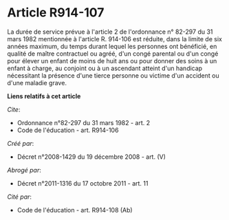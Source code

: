 # Article R914-107

La durée de service prévue à l'article 2 de l'ordonnance n° 82-297 du 31 mars 1982 mentionnée à l'article R. 914-106 est
réduite, dans la limite de six années maximum, du temps durant lequel les personnes ont bénéficié, en qualité de maître
contractuel ou agréé, d'un congé parental ou d'un congé pour élever un enfant de moins de huit ans ou pour donner des soins à
un enfant à charge, au conjoint ou à un ascendant atteint d'un handicap nécessitant la présence d'une tierce personne ou
victime d'un accident ou d'une maladie grave.

**Liens relatifs à cet article**

_Cite_:

  - Ordonnance n°82-297 du 31 mars 1982 - art. 2
  - Code de l'éducation - art. R914-106

_Créé par_:

  - Décret n°2008-1429 du 19 décembre 2008 - art. (V)

_Abrogé par_:

  - Décret n°2011-1316 du 17 octobre 2011 - art. 11

_Cité par_:

  - Code de l'éducation - art. R914-108 (Ab)

